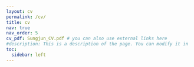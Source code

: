 ```yaml
---
layout: cv
permalink: /cv/
title: cv
nav: true
nav_order: 5
cv_pdf: Sungjun_CV.pdf # you can also use external links here
#description: This is a description of the page. You can modify it in '_pages/cv.md'. You can also change or remove the top pdf download button.
toc:
  sidebar: left
---
```


